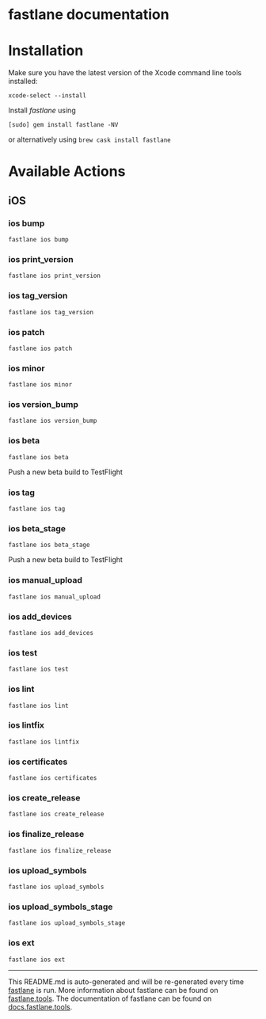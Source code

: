 fastlane documentation
================
# Installation

Make sure you have the latest version of the Xcode command line tools installed:

```
xcode-select --install
```

Install _fastlane_ using
```
[sudo] gem install fastlane -NV
```
or alternatively using `brew cask install fastlane`

# Available Actions
## iOS
### ios bump
```
fastlane ios bump
```

### ios print_version
```
fastlane ios print_version
```

### ios tag_version
```
fastlane ios tag_version
```

### ios patch
```
fastlane ios patch
```

### ios minor
```
fastlane ios minor
```

### ios version_bump
```
fastlane ios version_bump
```

### ios beta
```
fastlane ios beta
```
Push a new beta build to TestFlight
### ios tag
```
fastlane ios tag
```

### ios beta_stage
```
fastlane ios beta_stage
```
Push a new beta build to TestFlight
### ios manual_upload
```
fastlane ios manual_upload
```

### ios add_devices
```
fastlane ios add_devices
```

### ios test
```
fastlane ios test
```

### ios lint
```
fastlane ios lint
```

### ios lintfix
```
fastlane ios lintfix
```

### ios certificates
```
fastlane ios certificates
```

### ios create_release
```
fastlane ios create_release
```

### ios finalize_release
```
fastlane ios finalize_release
```

### ios upload_symbols
```
fastlane ios upload_symbols
```

### ios upload_symbols_stage
```
fastlane ios upload_symbols_stage
```

### ios ext
```
fastlane ios ext
```


----

This README.md is auto-generated and will be re-generated every time [fastlane](https://fastlane.tools) is run.
More information about fastlane can be found on [fastlane.tools](https://fastlane.tools).
The documentation of fastlane can be found on [docs.fastlane.tools](https://docs.fastlane.tools).
